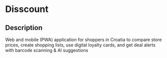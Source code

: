 # Disscount

## Description

Web and mobile (PWA) application for shoppers in Croatia to compare store prices, create shopping lists, use digital loyalty cards, and get deal alerts with barcode scanning & AI suggestions

